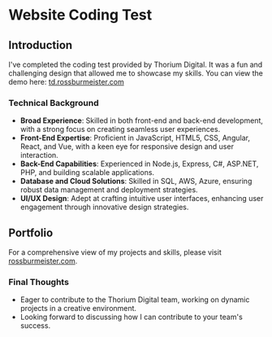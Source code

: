 # Website Coding Test 

## Introduction
I've completed the coding test provided by Thorium Digital. It was a fun and challenging design that allowed me to showcase my skills. You can view the demo here: [td.rossburmeister.com](http://td.rossburmeister.com)

### Technical Background
- **Broad Experience**: 
    Skilled in both front-end and back-end development, with a strong focus on creating seamless user experiences.
- **Front-End Expertise**: 
    Proficient in JavaScript, HTML5, CSS, Angular, React, and Vue, with a keen eye for responsive design and user interaction.
- **Back-End Capabilities**: 
    Experienced in Node.js, Express, C#, ASP.NET, PHP, and building scalable applications.
- **Database and Cloud Solutions**: 
    Skilled in SQL, AWS, Azure, ensuring robust data management and deployment strategies.
- **UI/UX Design**: 
    Adept at crafting intuitive user interfaces, enhancing user engagement through innovative design strategies.

## Portfolio
For a comprehensive view of my projects and skills, please visit [rossburmeister.com](https://rossburmeister.com/resume).


### Final Thoughts
- Eager to contribute to the Thorium Digital team, working on dynamic projects in a creative environment.
- Looking forward to discussing how I can contribute to your team's success.
